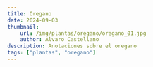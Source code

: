 ```yaml
---
title: Oregano
date: 2024-09-03
thumbnail:
    url: /img/plantas/oregano/oregano_01.jpg
    author: Álvaro Castellano
description: Anotaciones sobre el oregano
tags: ["plantas", "oregano"]
---
```

